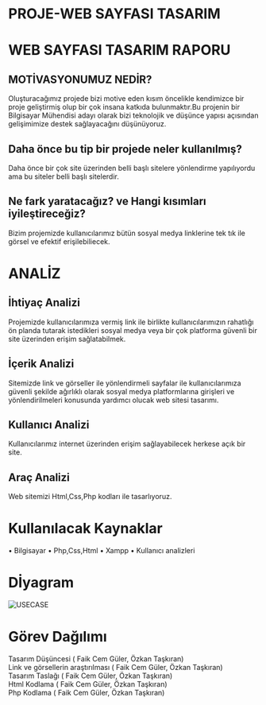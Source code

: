 # PROJE-WEB SAYFASI TASARIM
# WEB SAYFASI TASARIM RAPORU
## MOTİVASYONUMUZ  NEDİR?
Oluşturacağımız projede bizi motive eden kısım öncelikle kendimizce bir proje geliştirmiş olup bir çok insana katkıda bulunmaktır.Bu projenin bir Bilgisayar Mühendisi adayı olarak bizi teknolojik ve düşünce yapısı açısından gelişimimize destek sağlayacağını düşünüyoruz.
## Daha önce bu tip bir projede neler kullanılmış? 
Daha önce bir çok site üzerinden belli başlı sitelere yönlendirme yapılıyordu ama bu siteler belli başlı sitelerdir.
## Ne fark yaratacağız? ve Hangi kısımları iyileştireceğiz? 
Bizim projemizde kullanıcılarımız bütün sosyal medya linklerine tek tık ile görsel ve efektif erişilebiliecek.
# ANALİZ 
## İhtiyaç Analizi
Projemizde kullanıcılarımıza vermiş link ile birlikte kullanıcılarımızın rahatlığı ön planda tutarak istedikleri sosyal medya veya bir çok platforma güvenli bir site üzerinden erişim sağlatabilmek.
## İçerik Analizi 
Sitemizde link ve görseller ile yönlendirmeli sayfalar ile kullanıcılarımıza güvenli şekilde ağırlıklı olarak sosyal medya platformlarına girişleri ve yönlendirilmeleri konusunda yardımcı olucak web sitesi tasarımı.
## Kullanıcı Analizi
Kullanıcılarımız internet üzerinden erişim sağlayabilecek herkese açık bir site.
## Araç Analizi 
Web sitemizi Html,Css,Php kodları ile tasarlıyoruz.
# Kullanılacak Kaynaklar 
• Bilgisayar
• Php,Css,Html
• Xampp
• Kullanıcı analizleri
# Dİyagram
![USECASE](https://user-images.githubusercontent.com/101805467/166063630-c7b7255a-cb04-4377-a3c9-04536cbaacb9.png)
# Görev Dağılımı
Tasarım Düşüncesi ( Faik Cem Güler, Özkan Taşkıran)  </br>
Link ve görsellerin araştırılması ( Faik Cem Güler, Özkan Taşkıran)  </br>
Tasarım Taslağı ( Faik Cem Güler, Özkan Taşkıran)  </br>
Html Kodlama ( Faik Cem Güler, Özkan Taşkıran)  </br>
Php Kodlama ( Faik Cem Güler, Özkan Taşkıran)  </br>
